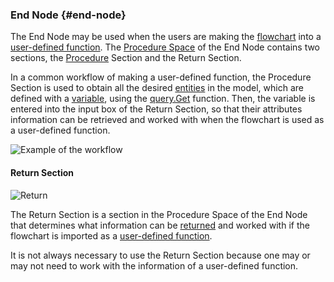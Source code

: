 ### End Node {#end-node}

The End Node may be used when the users are making the [flowchart](flowchart.md) into a [user-defined function](/chapter_3_procedures/UserDefinedFunction.md). The [Procedure Space](procedure_space.md) of the End Node contains two sections, the [Procedure](procedure.md) Section and the Return Section.

In a common workflow of making a user-defined function, the Procedure Section is used to obtain all the desired [entities](..\chapter_2_geo-info_data_model\Entities.md) in the model, which are defined with a [variable](..\chapter_3_procedures\Assignment_Statement.md), using the [query.Get](..\chapter_3_procedures\QueryGet.md) function. Then, the variable is entered into the input box of the Return Section, so that their attributes information can be retrieved and worked with when the flowchart is used as a user-defined function.

![Example of the workflow](..\assets\chapter_1_assets\EndNodeWF.jpg)

#### Return Section 

![Return](..\assets\chapter_1_assets\Return1.png)

The Return Section is a section in the Procedure Space of the End Node that determines what information can be [returned](execute.md) and worked with if the flowchart is imported as a [user-defined function](..\chapter_3_procedures\UserDefinedFunction.md).<br>

It is not always necessary to use the Return Section because one may or may not need to work with the information of a user-defined function.<br>